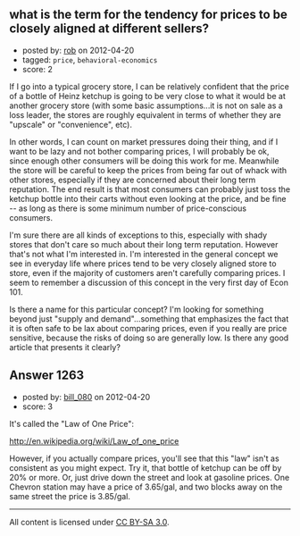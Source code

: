## what is the term for the tendency for prices to be closely aligned at different sellers?

- posted by: [rob](https://stackexchange.com/users/-1/899-rob) on 2012-04-20
- tagged: `price`, `behavioral-economics`
- score: 2

If I go into a typical grocery store, I can be relatively confident that the price of a bottle of Heinz ketchup is going to be very close to what it would be at another grocery store (with some basic assumptions...it is not on sale as a loss leader, the stores are roughly equivalent in terms of whether they are "upscale" or "convenience", etc).

In other words, I can count on market pressures doing their thing, and if I want to be lazy and not bother comparing prices, I will probably be ok, since enough other consumers will be doing this work for me.  Meanwhile the store will be careful to keep the prices from being far out of whack with other stores, especially if they are concerned about their long term reputation.  The end result is that most consumers can probably just toss the ketchup bottle into their carts without even looking at the price, and be fine -- as long as there is some minimum number of price-conscious consumers.

I'm sure there are all kinds of exceptions to this, especially with shady stores that don't care so much about their long term reputation.  However that's not what I'm interested in.  I'm interested in the general concept we see in everyday life where prices tend to be very closely aligned store to store, even if the majority of customers aren't carefully comparing prices.  I seem to remember a discussion of this concept in the very first day of Econ 101.

Is there a name for this particular concept?   I'm looking for something beyond just "supply and demand"...something that emphasizes the fact that it is often safe to be lax about comparing prices, even if you really are price sensitive, because the risks of doing so are generally low. Is there any good article that presents it clearly?


## Answer 1263

- posted by: [bill_080](https://stackexchange.com/users/-1/612-bill-080) on 2012-04-20
- score: 3

It's called the "Law of One Price":

http://en.wikipedia.org/wiki/Law_of_one_price

However, if you actually compare prices, you'll see that this "law" isn't as consistent as you might expect.   Try it, that bottle of ketchup can be off by 20% or more.   Or, just drive down the street and look at gasoline prices.   One Chevron station may have a price of 3.65/gal, and two blocks away on the same street the price is 3.85/gal.



---

All content is licensed under [CC BY-SA 3.0](https://creativecommons.org/licenses/by-sa/3.0/).
